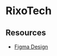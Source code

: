 # RixoTech

## Resources

-   [Figma Design](https://www.figma.com/file/KPfpWpoD0z0vstUUpOTLMI/RixoTech?node-id=0%3A1)
